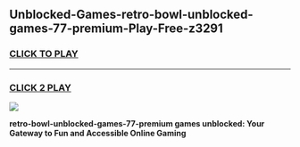 
## Unblocked-Games-retro-bowl-unblocked-games-77-premium-Play-Free-z3291
<h3>
<a href="https://premium76.site?title=retro-bowl-unblocked-games-77-premium&ref=21A">CLICK TO PLAY</a></h3>
<hr>

<h3>
<a href="https://premium76.site?title=retro-bowl-unblocked-games-77-premium&ref=21A">CLICK 2 PLAY</a>
  
</h3>

<a href="https://premium76.site?title=retro-bowl-unblocked-games-77-premium&ref=21A"><img src="https://clearcache.store/games.png"></a>


**retro-bowl-unblocked-games-77-premium games unblocked: Your Gateway to Fun and Accessible Online Gaming**
